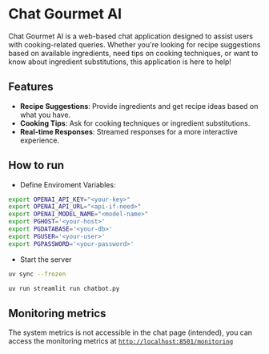# Chat Gourmet AI

Chat Gourmet AI is a web-based chat application designed to assist users with cooking-related queries. Whether you're looking for recipe suggestions based on available ingredients, need tips on cooking techniques, or want to know about ingredient substitutions, this application is here to help!

## Features

- **Recipe Suggestions**: Provide ingredients and get recipe ideas based on what you have.
- **Cooking Tips**: Ask for cooking techniques or ingredient substitutions.
- **Real-time Responses**: Streamed responses for a more interactive experience.

## How to run

- Define Enviroment Variables:

```bash
export OPENAI_API_KEY="<your-key>"
export OPENAI_API_URL="<api-if-need>"
export OPENAI_MODEL_NAME="<model-name>"
export PGHOST='<your-host>'
export PGDATABASE='<your-db>'
export PGUSER='<your-user>'
export PGPASSWORD='<your-password>'
```

- Start the server

```bash
uv sync --frozen

uv run streamlit run chatbot.py
```

## Monitoring metrics

The system metrics is not accessible in the chat page (intended), you can access the monitoring metrics at [`http://localhost:8501/monitoring`](http://localhost:8501/monitoring)
